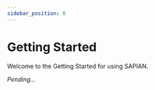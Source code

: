 ```yaml
---
sidebar_position: 0
---
```


# Getting Started
Welcome to the Getting Started for using SAPIAN.

*Pending...*
